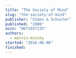 ```yaml
---
title: "The Society of Mind"
slug: "the-society-of-mind"
publisher: "Simon & Schuster"
published: "1986"
asin: "0671657135"
authors:
  - marvin-minsky
started: "2016-06-08"
finished:
---
```

